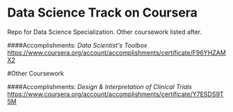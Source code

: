 # Data Science Track on Coursera
Repo for Data Science Specialization. Other coursework listed after.

####Accomplishments:
_Data Scientist's Toolbox_
https://www.coursera.org/account/accomplishments/certificate/F96YHZAMX2


#Other Coursework

####Accomplishments:
_Design & Interpretation of Clinical Trials_
https://www.coursera.org/account/accomplishments/certificate/Y7ESDS9T5M
